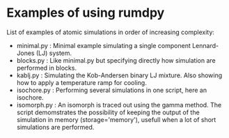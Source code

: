 # Examples of using rumdpy

List of examples of atomic simulations in order of increasing complexity:
- minimal.py : Minimal example simulating a single component Lennard-Jones (LJ) system.
- blocks.py : Like minimal.py but specifying directly how simulation are performed in blocks.
- kablj.py : Simulating the Kob-Andersen binary LJ mixture. Also showing how to apply a temperature ramp for cooling.
- isochore.py : Performing several simulations in one script, here an isochore.
- isomorph.py : An isomorph is traced out using the gamma method. The script demomstrates the possibility of keeping the output of the simulation in memory (storage='memory'), usefull when a lot of short simulations are performed.   

